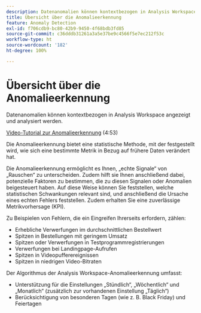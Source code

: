 ```yaml
---
description: Datenanomalien können kontextbezogen in Analysis Workspace angezeigt und analysiert werden.
title: Übersicht über die Anomalieerkennung
feature: Anomaly Detection
exl-id: f706cdb9-bc80-42b9-9450-4f68bdb3fd85
source-git-commit: c36dddb31261a3a5e37be9c4566f5e7ec212f53c
workflow-type: ht
source-wordcount: '182'
ht-degree: 100%

---
```


# Übersicht über die Anomalieerkennung

Datenanomalien können kontextbezogen in Analysis Workspace angezeigt und analysiert werden.

[Video-Tutorial zur Anomalieerkennung](https://experienceleague.adobe.com/docs/analytics-learn/tutorials/data-science/anomaly-detection-in-analysis-workspace.html?lang=de) (4:53)

Die Anomalieerkennung bietet eine statistische Methode, mit der festgestellt wird, wie sich eine bestimmte Metrik in Bezug auf frühere Daten verändert hat.

Die Anomalieerkennung ermöglicht es Ihnen, „echte Signale“ von „Rauschen“ zu unterscheiden. Zudem hilft sie Ihnen anschließend dabei, potenzielle Faktoren zu bestimmen, die zu diesen Signalen oder Anomalien beigesteuert haben. Auf diese Weise können Sie feststellen, welche statistischen Schwankungen relevant sind, und anschließend die Ursache eines echten Fehlers feststellen. Zudem erhalten Sie eine zuverlässige Metrikvorhersage (KPI).

Zu Beispielen von Fehlern, die ein Eingreifen Ihrerseits erfordern, zählen:

* Erhebliche Verwerfungen im durchschnittlichen Bestellwert
* Spitzen in Bestellungen mit geringem Umsatz
* Spitzen oder Verwerfungen in Testprogrammregistrierungen
* Verwerfungen bei Landingpage-Aufrufen
* Spitzen in Videopufferereignissen
* Spitzen in niedrigen Video-Bitraten

Der Algorithmus der Analysis Workspace-Anomalieerkennung umfasst:

* Unterstützung für die Einstellungen „Stündlich“, „Wöchentlich“ und „Monatlich“ (zusätzlich zur vorhandenen Einstellung „Täglich“)
* Berücksichtigung von besonderen Tagen (wie z. B. Black Friday) und Feiertagen
